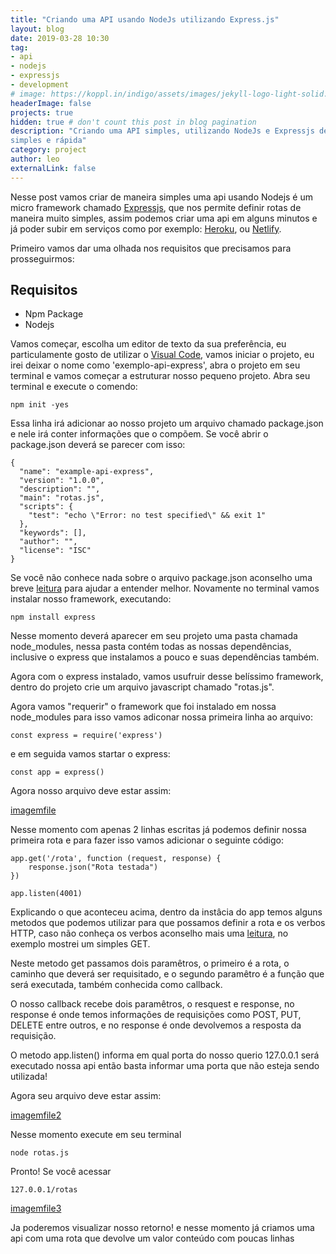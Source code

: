 ```yaml
---
title: "Criando uma API usando NodeJs utilizando Express.js"
layout: blog
date: 2019-03-28 10:30
tag:
- api
- nodejs
- expressjs
- development
# image: https://koppl.in/indigo/assets/images/jekyll-logo-light-solid.png
headerImage: false
projects: true
hidden: true # don't count this post in blog pagination
description: "Criando uma API simples, utilizando NodeJs e Expressjs de forma
simples e rápida"
category: project
author: leo
externalLink: false
---
```


Nesse post vamos criar de maneira simples uma api usando Nodejs é um micro framework
chamado [Expressjs](https://expressjs.com), que nos permite definir rotas de maneira
muito simples, assim podemos criar uma api em alguns minutos e já poder subir em serviços
como por exemplo: [Heroku](https://www.heroku.com/), ou [Netlify](https://www.netlify.com/).

Primeiro vamos dar uma olhada nos requisitos que precisamos para prosseguirmos:

## Requisitos

- Npm Package
- Nodejs

Vamos começar, escolha um editor de texto da sua preferência, eu particulamente gosto de
utilizar o [Visual Code](https://code.visualstudio.com/), vamos iniciar o projeto, eu irei
deixar o nome como 'exemplo-api-express', abra o projeto em seu terminal e vamos começar a
estruturar nosso pequeno projeto. Abra seu terminal e execute o comendo:
```
npm init -yes
```
Essa linha irá adicionar ao nosso projeto um arquivo chamado package.json e nele irá conter informações
que o compõem. Se você abrir o package.json deverá se parecer com isso:
```
{
  "name": "example-api-express",
  "version": "1.0.0",
  "description": "",
  "main": "rotas.js",
  "scripts": {
    "test": "echo \"Error: no test specified\" && exit 1"
  },
  "keywords": [],
  "author": "",
  "license": "ISC"
}
```
Se você não conhece nada sobre o arquivo package.json aconselho uma breve [leitura](https://medium.com/trainingcenter/tudo-que-voc%C3%AA-queria-saber-sobre-o-package-lock-json-mas-estava-com-vergonha-de-perguntar-e70589f2855f) para ajudar a entender melhor. Novamente no terminal vamos instalar nosso framework, executando:
```
npm install express
```
Nesse momento deverá aparecer em seu projeto uma pasta chamada node_modules, nessa pasta contém todas as
nossas dependências, inclusive o express que instalamos a pouco e suas dependências também.

Agora com o express instalado, vamos usufruir desse belíssimo framework, dentro do projeto crie um arquivo javascript chamado "rotas.js".

Agora vamos "requerir" o framework que foi instalado em nossa node_modules para isso vamos adiconar nossa
primeira linha ao arquivo:
```
const express = require('express')
```

e em seguida vamos startar o express:
```
const app = express()
```
Agora nosso arquivo deve estar assim:

[imagemfile]()

Nesse momento com apenas 2 linhas escritas já podemos definir nossa primeira rota e para fazer isso vamos adicionar o seguinte código:
```
app.get('/rota', function (request, response) {
    response.json("Rota testada")
})

app.listen(4001)

```

Explicando o que aconteceu acima, dentro da instâcia do app temos alguns metodos que podemos utilizar
para que possamos definir a rota e os verbos HTTP, caso não conheça os verbos aconselho mais uma [leitura](https://www.devmedia.com.br/servicos-restful-verbos-http/37103), no exemplo mostrei um simples GET.

Neste metodo get passamos dois paramêtros, o primeiro é a rota, o caminho que deverá ser requisitado, e o
segundo paramêtro é a função que será executada, também conhecida como callback.


O nosso callback recebe dois paramêtros, o resquest e response, no response é onde temos informações de
requisições como POST, PUT, DELETE entre outros, e no response é onde devolvemos a resposta da requisição.

O metodo app.listen() informa em qual porta do nosso querio 127.0.0.1 será executado nossa api então basta informar uma porta que não esteja sendo utilizada!

Agora seu arquivo deve estar assim:

[imagemfile2]()

Nesse momento execute em seu terminal
```
node rotas.js
```

Pronto! Se você acessar
```
127.0.0.1/rotas
```

[imagemfile3]()

Ja poderemos visualizar nosso retorno! e nesse momento já criamos uma api com uma rota
que devolve um valor conteúdo com poucas linhas
